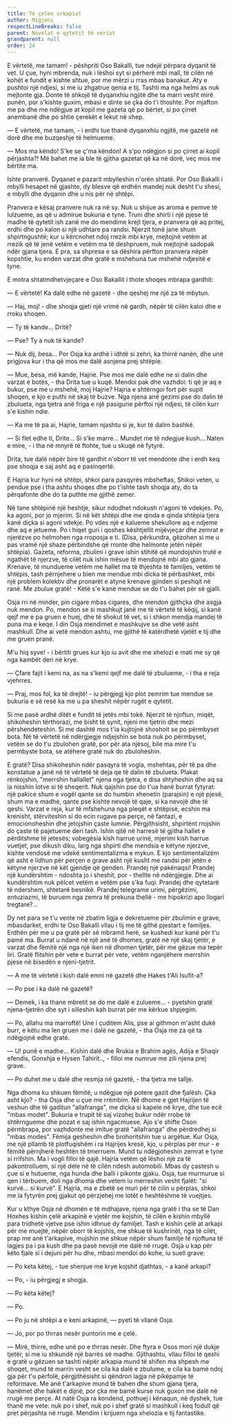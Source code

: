 ```yaml
---
title: Të çelen arkapiat
author: Migjeni
respectLineBreaks: false
parent: Novelat e qytetit të veriut
grandparent: null
order: 24
---
```


E vërtetë, me tamam! - pëshpriti Oso Bakalli, tue ndejë
përpara dyqanit të vet. U çue, hyni mbrenda, nuk i lëshoi
syt si përherë mbi mall, të cilën në kohët e fundit e kishte shtue,
por me mërzi u rras mbas banakut. Aty e pushtoi një ndjesi, si me
iu zhgatrue qenia e tij. Tashti ma nga helmi as nuk mejtonte gja.
Donte të shkojë të dyqanxhiu ngjitë dhe ta marri vesht mirë
punën, por s'kishte guxim, mbasi e dinte se çka do t'i thoshte. Por
mjafton me pa dhe me ndëgjue at kopil me gazeta që po bërtet, si
po çirret anembanë dhe po shtie çerekët e lekut në xhep.

— E vërtetë, me tamam, - i erdhi tue thanë dyqanxhiu ngjitë,
me gazetë në dorë dhe me buzqeshje të helmueme.

— Mos ma këndo! S'ke se ç'ma këndon! A s'po ndëgjon si po
çirret ai kopil përjashta?! Më bahet me ia ble të gjitha gazetat që
ka në dorë, veç mos me bërtite ma.

Ishte pranverë. Dyqanet e pazarit mbylleshin n'orën shtatë.
Por Oso Bakalli i mbylli hesapet në gjashte, dy blesve që erdhën
mandej nuk desht t'u shesi, e mbylli dhe dyqanin dhe u nis për në
shtëpi.

Pranvera e kësaj pranvere nuk ra në sy. Nuk u shijue as aroma
e pemve të lulzueme, as që u admirue bukuria e tyne. Truni dhe
shirti i një pjese të madhe të qytetit ish zanë me do mendime
krejt tjera, e pranvera që aq pritej, erdhi dhe po kalon si një
udhtare pa randsi. Njerzit tonë jane shum shpirtngushtë; kur u
kërcnohet ndoj rrezik mbi krye, mejtojnë vetëm at rrezik që të
jenë vetëm e vetëm ma të deshpruem, nuk mejtojnë sadopak ndër
gjana tjera. E pra, sa shpresa e sa dëshira përfton pranvera nëpër
kopshtie, ku enden varzat dhe gratë e mshehuna tue mshehë
ndjesitë e tyne.

E motra shtatmdhetvjeçare e Oso Bakallit i thote shoqes
mbrapa gardhit:

— E vërtetë! Ka dalë edhe në gazetë - dhe qeshej me një za të
mbytun.

— Haj, moj! - dhe shoqja gjeti një vrimë në gardh, nëpër të
cilën kaloi dhe e rroku shoqen.

— Ty të kande... Dritë?

— Pse? Ty a nuk të kande?

— Nuk dij, besa... Por Osja ka ardhë i idhtë si zehri, ka thirrë
nanën, dhe unë prigjova kur i tha që mos me dalë asnjena prej shtëpie.

— Mue, besa, më kande, Hajrie. Pse mos me dalë edhe ne si
dalin dhe varzat e botës, - tha Drita tue u kuqë. Mendoi pak dhe
vazhdoi: ti që je aq e bukur, pse me u mshehë, moj Hajrie?
Hajria e shtërngoi fort për supit shoqen, e kjo e puthi në skaj
të buzve. Nga njena anë gezimi pse do dalin të zbulueta, nga
tjetra anë friga e një pasigurie përftoi një ndjesi, të cilën kurr s'e
kishin ndie.

— Ka me të pa ai, Hajrie, tamam njashtu si je, kur të dalim bashkë.

— Si flet edhe ti, Drite... Si s'ke marre... Mundet me të ndegjue
kush... Naten e mire, - i tha në mnyrë të ftohte, tue u skuqë në
fytyrë.

Drita, tue dalë nëpër bire të gardhit n'oborr të vet mendonte
dhe i erdh keq pse shoqja e saj asht aq e pasinqertë.

E Hajria kur hyni në shtëpi, shkoi para pasqyrës mbsheftas,
Shikoi veten, u pendue pse i tha ashtu shoqes dhe po t'ishte tash
shoqja aty, do ta përqafonte dhe do ta puthte me gjithë zemer.

Nê tane shtëpinë një heshtje, sikur ndodhet ndokush n'agoni
të vdekjes. Po, ka agoni, por jo mjerim. Si në kët shtëpi dhe me
qinda e qinda shtëpia tjera kanë diçka si agoni vdekje. Po vdes
një e kalueme shekullore aq e ndjeme dhe aq e jetueme. Po i hiqet
guri i qoshes kështjellit mijëvjeçar dhe zemrat e njerëzve po
helmohen nga rroposja e ti. (Disa, përkundra, gëzohen si me u
pas vramë një shaze përbindshe që rronte dhe helmonte jetën
nëpër shtëpia). Gazeta, reforma, zbulimi i grave ishin stihitë që
mundojshin trutë e ngathët të njerzve, të cilët nuk ishin mësue të
mendojnë mbi ato gjana. Krenave, të mundueme vetëm me hallet
ma të thjeshta të familjes, vetëm të shtëpis, tash përnjehere u bien
me mendue mbi dicka të përbashket, mbi një problem kolektiv
dhe pronarët e atyne krenave gjinden si peshqit në ranë. Me
zbulue gratë! - Këtë s'e kanë mendue se do t'u bahet për së
gjalli.

Osja rri në minder, pin cigare mbas cigares, dhe mendon
gjithçka dhe asgja nuk mendon. Po, mendon se si mashkujt janë
me të vërtetë të këqij, si kanë qejf me e pa gruen e huej, dhe të
shokut të vet, si i shkon mendja mandej të puna ma e keqe. I din
Osja mendimet e mashkujve se dhe vetë asht mashkull. Dhe ai
vetë mendon ashtu, me gjithë të katërdhetë vjetët e tij dhe me
gruen pranë.

M'u hiq syve! - i bërtiti grues kur kjo iu avit dhe me xhelozi
e mati me sy që nga kambët deri në krye.

— Çfare fajit i kemi na, as na s'kemi qejf me dalë të zbulueme, - i tha e reja vjehrres.

— Praj, mos fol, ka të drejtë! - iu përgjegj kjo plot zemrim tue
mendue se bukuria e së resë ka me u pa sheshit nëpër rugët e
qytetit.

Si me pasë ardhë ditët e fundit të jetës mbi tokë. Njerzit të
njoftun, miqët, shikoheshin tërthorazi, me bisht të synit, njeni me
tjetrin dhe mezi përshendeteshin. Si me dashtë mos t'ia kujtojnë
shoshoit se po përmbyset bota. Në të vërtetë në ndërgjegje
ndjejshin se bota nuk po përmbyset, vetëm se do t'u zbulohen
gratë, por për ata njësoj, bile ma mire t'u permbyste bota, se
atëhere gratë nuk do zbuloheshin.

E gratë? Disa shikoheshin ndër pasqyra të vogla, mshehtas,
për të pa dhe konstatue a janë në të vërtetë të deja qe të dalin të
zbulueta. Plakat rënkojshin, "merrshin hallallet" njena nga tjetra,
e disa shtyheshin dhe aq sa ia nisshin lotve si të sheqerit. Nuk
qajshin pse do t'ua hanë burrat fytyrat: një pakice shum e vogël
qante se do humbin xhenetin (parajsin) e një pjesë, shum ma e
madhe, qante pse kishte nevojë të qaje, si ka nevojë dhe të qeshi.
Varzat e reja, kur të mfshehuna nga pleqët e shtëpisë, ecshin ma
krenisht, stërviteshin si do ecin rugave pa perçe, në fantazi, e
emocionoheshin dhe jetojshin çaste lumnie. Përgjithsisht, shpirtënt
rrojshin do çaste të pajetueme deri tash. Ishin qitë në harresë të
gjitha hallet e përditshme të jetesës; vobegësia kish harrue urinë,
mjerimi kish harrue vuetjet, pse dikush diku, larg nga shpirti dhe
mendsia e këtyne njerzve, kishte vendosë me vdekë sentimentalizma
e mykun. E kjo sentimentalizëm që asht e lidhun për perçen e
grave asht një kusht me randsi për jetën e këtyne njerzve në kët
gjendje që genden. Prandej një pakënaqsi! Prandej një
kundërshtim - ndoshta jo i sheshit, por - thellte në ndërgjegje.
Dhe ai kundërshtim nuk pëlcet vetëm e vetëm pse s'ka fuqi.
Prandej dhe qytetarë të ndershem, shtetarë besnikë. Prandej
telegrame urimi, përgëzimi, entuziazmi, të buruem nga zemra të
prekuna thellë - me hipokrizi apo llogari tregtare?...

Dy net para se t'u vente në zbatim ligja e dekretueme për
zbulimin e grave, mbasdarket, erdhi te Oso Bakalli vllau i tij me
të githë pjestart e familjes. Erdhën për me u pa gratë për sẽ
mbramit herë, se kushedi kur kanë për t'u pamë ma. Burrat u
ndanë në një anë të dhomes, gratë në një skaj tjetër, e varzat dhe
fëmitë një nga një iken në dhomen tjetër, për me gëzue ma tepër
liri. Gratë flitshin për vete e burrat për vete, vetëm nganjëhere
merrshin pjese në bisedën e njeni-tjetrit.

— A me të vërtetë i kish dalë emni në gazetë dhe Hakes t'Ali
Isufit-a?

— Po pse i ka dalë në gazetë?

— Demek, i ka thane mbretit se do me dalë e zulueme... -
pyetshin gratë njena-tjetrën dhe syt i silleshin kah burrat për me
kërkue shpjegim.

— Po, allahu ma marroftë! Une i çuditem Alis, pse ai githmon
m'asht dukë burr, e këtu ma len gruen me i dalë ne gazetë, - tha
Osja me za që ta ndëgjojnë edhe gratë.

— U! punë e madhe... Kishin dalë dhe Rrukia e Brahim agës,
Adija e Shaqir efendis, Gonxhja e Hysen Tahirit.., - filloi me
numrue me zili njena prej grave.

— Po duhet me u dalë dhe resmja në gazetë, - tha tjetra me tallje.

Nga dhoma ku shkuen fëmitë, u ndëgjue një potere gazit dhe
fjalësh. Çka asht kjo? - tha Osja dhe u çue me rrëmbim. Në
dhome e gjet Hajrijen të veshun dhe të gaditun "allafranga", me
diçka si kapele në krye, dhe tue ecë "mbas modet". Bukuria e
trupit të saj vizohej bukur ndër rrobe të shtërngueme dhe pozat e
saj ishin ngacmuese. Ajo s'e shifte Oson përmbrapa, por
vazhdonte me imitue gratë "allafranga" dhe përdredhej si "mbas modes".
Fëmija gesheshin dhe brohoritshin tue u argëtue. Kur
Osja, me një pllamb të plotfuqishëm i ra Hajrijes kresë, kjo, u
përplas për mur - e fëmitë përnjherë heshtën të tmerruem. Mund
tu ndëgjoheshin zemrat e tyne si rrifshin. Ma i vogli filloi të
qajë. Hajria vetëm që lëshoi një za të pakontrolluem, si një dele
në të cilën ndesh automobili. Mbas dy çastesh u çue si e hutueme,
nga hunda dhe balli i pikonte gjaku. Osja, tue murmurue si qen i
tërbuem, doli nga dhoma dhe vetem iu merreshin vesht fjalët: "si
kurvë... si kurvë". E Hajria, ma e zbetë se muri për të cilin u
përplas, shkoi me la fytyrën prej gjakut që përzjehej me lotët e
heshtëshme të vuejtjes.

Kur u kthye Osja në dhomën e të mdhajave, njena nga gratë i
tha se të Dan Hoxhes kishin çelë arkapinë e vjetër me kojshin, të
cilën e kishin mbyllë para tridhetë vjetve pse ishin idhnue dy
familjet. Tash e kishin çelë at arkapi për me muejtë, nëpër oborr
të kojshis, me shkue të kushrinët, nga të cilët, prap me anë
t'arkapive, mujshin me shkue nëpër shum familje të njoftuna të
lagjes pa i pa kush dhe pa pasë nevojë me dalë në rrugë. Osja u
kap për këto fjale si i dejuni për hu dhe, mbasi mendoi do kohe,
iu suell grave:

— Po keta këtej, - tue shenjue me krye kojshit djathtas, - a kanë arkapi?

— Po, - iu përgjegj e shogja.

— Po këta këtej?

— Po.

— Po ju në shtëpi a e keni arkapinë, — pyeti të vllanë Osja.

— Jo, por po thrras nesër puntorin me e çelë.

— Mirë, thirre, edhe unë po e thrras nesër. Dhe ftyra e Osos
mori një dukje tjetër, si me iu shkundë një barrës së madhe.
Gjithashtu, vllau filloi të qeshi e gratë u gëzuen se tashti nëpër
arkapia mund të shifen ma shpesh me shoqet, mund të marrin
vesht se cila ka dalë e zbulume, e cila ka bamë ndoj gja për t'u
përfolë, përgjithësisht si qëndron lagja në pikëpamje të reformave.
Me anë t'arkapive mund të bahen dhe shum gjana tjera, hanëmet
dhe hakët e dijnë, por çka me bamë kurse nuk guxon me dalë në
rrugë me perçe. At natë Osja ra kondend, pothuej i kënaqun, në
dyshek, tue thanë me vete: nuk po i shef, nuk po i shef gratë si
mashkull i keq fodull që pret përjashta në rrugë. Mendim i
krijuem nga xhelozia e tij fantastike.
